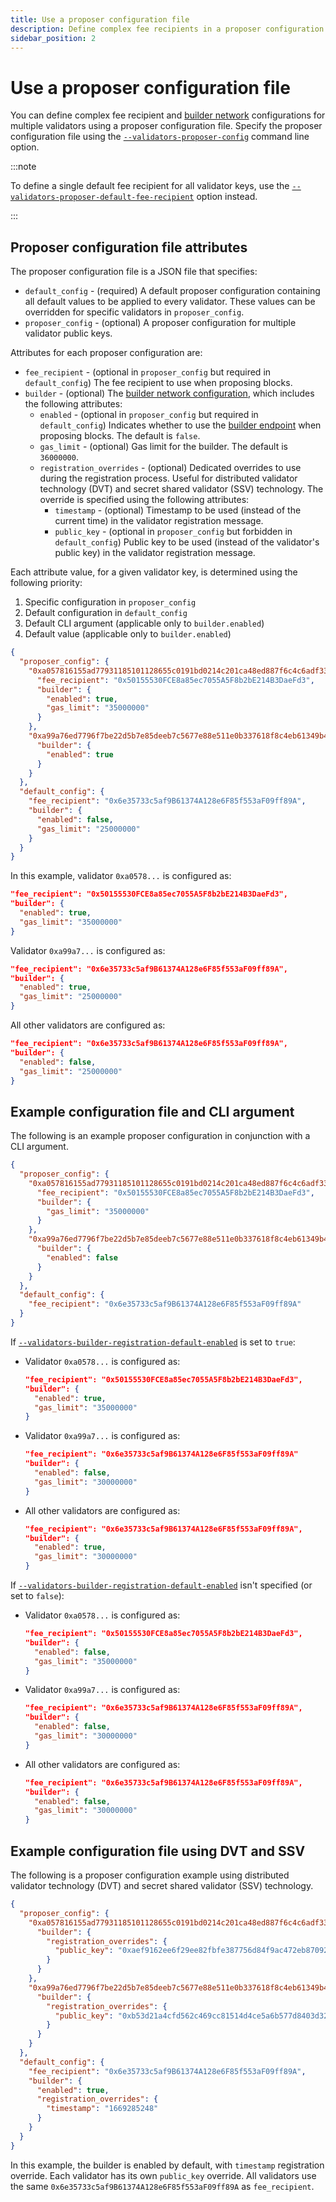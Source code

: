 ```yaml
---
title: Use a proposer configuration file
description: Define complex fee recipients in a proposer configuration file.
sidebar_position: 2
---
```


# Use a proposer configuration file

You can define complex fee recipient and [builder network](builder-network.md) configurations for multiple validators using a proposer configuration file.
Specify the proposer configuration file using the [`--validators-proposer-config`](../../reference/cli/index.md#validators-proposer-config) command line option.

:::note

To define a single default fee recipient for all validator keys, use the [`--validators-proposer-default-fee-recipient`](../../reference/cli/index.md#validators-proposer-default-fee-recipient) option instead.

:::

## Proposer configuration file attributes

The proposer configuration file is a JSON file that specifies:

- `default_config` - (required) A default proposer configuration containing all default values to be applied to every validator. These values can be overridden for specific validators in `proposer_config`.
- `proposer_config` - (optional) A proposer configuration for multiple validator public keys.

Attributes for each proposer configuration are:

- `fee_recipient` - (optional in `proposer_config` but required in `default_config`) The fee recipient to use when proposing blocks.
- `builder` - (optional) The [builder network configuration](builder-network.md), which includes the following attributes:
  - `enabled` - (optional in `proposer_config` but required in `default_config`) Indicates whether to use the [builder endpoint](../../reference/cli/index.md#builder-endpoint) when proposing blocks.
     The default is `false`.
  - `gas_limit` - (optional) Gas limit for the builder. The default is `36000000`.
  - `registration_overrides` - (optional) Dedicated overrides to use during the registration process.
     Useful for distributed validator technology (DVT) and secret shared validator (SSV) technology.
     The override is specified using the following attributes:
    - `timestamp` - (optional) Timestamp to be used (instead of the current time) in the validator registration message.
    - `public_key` - (optional in `proposer_config` but forbidden in `default_config`) Public key to be used (instead of the validator's public key) in the validator registration message.

Each attribute value, for a given validator key, is determined using the following priority:

1. Specific configuration in `proposer_config`
2. Default configuration in `default_config`
3. Default CLI argument (applicable only to `builder.enabled`)
4. Default value (applicable only to `builder.enabled`)

```json title="Example configuration file"
{
  "proposer_config": {
    "0xa057816155ad77931185101128655c0191bd0214c201ca48ed887f6c4c6adf334070efcd75140eada5ac83a92506dd7a": {
      "fee_recipient": "0x50155530FCE8a85ec7055A5F8b2bE214B3DaeFd3",
      "builder": {
        "enabled": true,
        "gas_limit": "35000000"
      }
    },
    "0xa99a76ed7796f7be22d5b7e85deeb7c5677e88e511e0b337618f8c4eb61349b4bf2d153f649f7b53359fe8b94a38e44c": {
      "builder": {
        "enabled": true
      }
    }
  },
  "default_config": {
    "fee_recipient": "0x6e35733c5af9B61374A128e6F85f553aF09ff89A",
    "builder": {
      "enabled": false,
      "gas_limit": "25000000"
    }
  }
}
```

In this example, validator `0xa0578...` is configured as:

```json
"fee_recipient": "0x50155530FCE8a85ec7055A5F8b2bE214B3DaeFd3",
"builder": {
  "enabled": true,
  "gas_limit": "35000000"
}
```

Validator `0xa99a7...` is configured as:

```json
"fee_recipient": "0x6e35733c5af9B61374A128e6F85f553aF09ff89A",
"builder": {
  "enabled": true,
  "gas_limit": "25000000"
}
```

All other validators are configured as:

```json
"fee_recipient": "0x6e35733c5af9B61374A128e6F85f553aF09ff89A",
"builder": {
  "enabled": false,
  "gas_limit": "25000000"
}
```

## Example configuration file and CLI argument

The following is an example proposer configuration in conjunction with a CLI argument.

```json
{
  "proposer_config": {
    "0xa057816155ad77931185101128655c0191bd0214c201ca48ed887f6c4c6adf334070efcd75140eada5ac83a92506dd7a": {
      "fee_recipient": "0x50155530FCE8a85ec7055A5F8b2bE214B3DaeFd3",
      "builder": {
        "gas_limit": "35000000"
      }
    },
    "0xa99a76ed7796f7be22d5b7e85deeb7c5677e88e511e0b337618f8c4eb61349b4bf2d153f649f7b53359fe8b94a38e44c": {
      "builder": {
        "enabled": false
      }
    }
  },
  "default_config": {
    "fee_recipient": "0x6e35733c5af9B61374A128e6F85f553aF09ff89A"
  }
}
```

If [`--validators-builder-registration-default-enabled`](../../reference/cli/index.md#validators-builder-registration-default-enabled) is set to `true`:

- Validator `0xa0578...` is configured as:

  ```json
  "fee_recipient": "0x50155530FCE8a85ec7055A5F8b2bE214B3DaeFd3",
  "builder": {
    "enabled": true,
    "gas_limit": "35000000"
  }
  ```

- Validator `0xa99a7...` is configured as:

  ```json
  "fee_recipient": "0x6e35733c5af9B61374A128e6F85f553aF09ff89A"
  "builder": {
    "enabled": false,
    "gas_limit": "30000000"
  }
  ```

- All other validators are configured as:

  ```json
  "fee_recipient": "0x6e35733c5af9B61374A128e6F85f553aF09ff89A",
  "builder": {
    "enabled": true,
    "gas_limit": "30000000"
  }
  ```

If [`--validators-builder-registration-default-enabled`](../../reference/cli/index.md#validators-builder-registration-default-enabled) isn't specified (or set to `false`):

- Validator `0xa0578...` is configured as:

  ```json
  "fee_recipient": "0x50155530FCE8a85ec7055A5F8b2bE214B3DaeFd3",
  "builder": {
    "enabled": false,
    "gas_limit": "35000000"
  }
  ```

- Validator `0xa99a7...` is configured as:

  ```json
  "fee_recipient": "0x6e35733c5af9B61374A128e6F85f553aF09ff89A",
  "builder": {
    "enabled": false,
    "gas_limit": "30000000"
  }
  ```

- All other validators are configured as:

  ```json
  "fee_recipient": "0x6e35733c5af9B61374A128e6F85f553aF09ff89A",
  "builder": {
    "enabled": false,
    "gas_limit": "30000000"
  }
  ```

## Example configuration file using DVT and SSV

The following is a proposer configuration example using distributed validator technology (DVT) and secret shared validator (SSV) technology.

```json
{
  "proposer_config": {
    "0xa057816155ad77931185101128655c0191bd0214c201ca48ed887f6c4c6adf334070efcd75140eada5ac83a92506dd7a": {
      "builder": {
        "registration_overrides": {
          "public_key": "0xaef9162ee6f29ee82fbfe387756d84f9ac472eb8709217aaf28f5ef0ea273f6210e531496470b30d2b7747216e3672d5"
        }
      }
    },
    "0xa99a76ed7796f7be22d5b7e85deeb7c5677e88e511e0b337618f8c4eb61349b4bf2d153f649f7b53359fe8b94a38e44c": {
      "builder": {
        "registration_overrides": {
          "public_key": "0xb53d21a4cfd562c469cc81514d4ce5a6b577d8403d32a394dc265dd190b47fa9f829fdd7963afdf972e5e77854051f6f"
        }
      }
    }
  },
  "default_config": {
    "fee_recipient": "0x6e35733c5af9B61374A128e6F85f553aF09ff89A",
    "builder": {
      "enabled": true,
      "registration_overrides": {
        "timestamp": "1669285248"
      }
    }
  }
}
```

In this example, the builder is enabled by default, with `timestamp` registration override.
Each validator has its own `public_key` override.
All validators use the same `0x6e35733c5af9B61374A128e6F85f553aF09ff89A` as `fee_recipient`.
